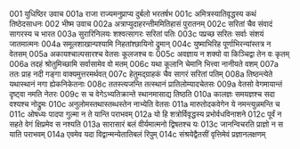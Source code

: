 001  युधिष्ठिर उवाच
001a राजा राज्यमनुप्राप्य दुर्बलो भरतर्षभ
001c अमित्रस्यातिवृद्धस्य कथं तिष्ठेदसाधनः
002  भीष्म उवाच
002a अत्राप्युदाहरन्तीममितिहासं पुरातनम्
002c सरितां चैव संवादं सागरस्य च भारत
003a सुरारिनिलयः शश्वत्सागरः सरितां पतिः
003c पप्रच्छ सरितः सर्वाः संशयं जातमात्मनः
004a समूलशाखान्पश्यामि निहतांश्छायिनो द्रुमान्
004c युष्माभिरिह पूर्णाभिरन्यांस्तत्र न वेतसम्
005a अकायश्चाल्पसारश्च वेतसः कूलजश्च वः
005c अवज्ञाय न शक्यो वा किञ्चिद्वा तेन वः कृतम्
006a तदहं श्रोतुमिच्छामि सर्वासामेव वो मतम्
006c यथा कूलानि चेमानि भित्त्वा नानीयते वशम्
007a ततः प्राह नदी गङ्गा वाक्यमुत्तरमर्थवत्
007c हेतुमद्ग्राहकं चैव सागरं सरितां पतिम्
008a तिष्ठन्त्येते यथास्थानं नगा ह्येकनिकेतनाः
008c ततस्त्यजन्ति तत्स्थानं प्रातिलोम्यादचेतसः
009a वेतसो वेगमायान्तं दृष्ट्वा नमति नेतरः
009c स च वेगेऽभ्यतिक्रान्ते स्थानमासाद्य तिष्ठति
010a कालज्ञः समयज्ञश्च सदा वश्यश्च नोद्रुमः
010c अनुलोमस्तथास्तब्धस्तेन नाभ्येति वेतसः
011a मारुतोदकवेगेन ये नमन्त्युन्नमन्ति च
011c ओषध्यः पादपा गुल्मा न ते यान्ति पराभवम्
012a यो हि शत्रोर्विवृद्धस्य प्रभोर्वधविनाशने
012c पूर्वं न सहते वेगं क्षिप्रमेव स नश्यति
013a सारासारं बलं वीर्यमात्मनो द्विषतश्च यः
013c जानन्विचरति प्राज्ञो न स याति पराभवम्
014a एवमेव यदा विद्वान्मन्येतातिबलं रिपुम्
014c संश्रयेद्वैतसीं वृत्तिमेवं प्रज्ञानलक्षणम्

